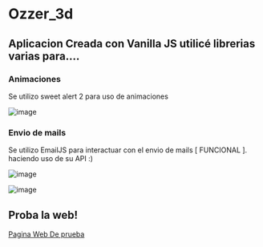 # Ozzer_3d

## Aplicacion Creada con Vanilla JS utilicé librerias varias para.... 

### Animaciones 

Se utilizo sweet alert 2 para uso de animaciones


![image](https://user-images.githubusercontent.com/71677198/205792706-39614301-4002-4717-8eba-2fc453e5622c.png)



### Envio de mails

Se utilizo EmailJS para interactuar con el envio de mails [ FUNCIONAL ]. haciendo uso de su API :)

![image](https://user-images.githubusercontent.com/71677198/205792489-0696f205-844c-4d02-b622-4c2e3b488479.png)

![image](https://user-images.githubusercontent.com/71677198/205792603-f842c2fb-8036-4de2-a784-ab51ecf2ea1d.png)

## Proba la web! 

[Pagina Web De prueba ](https://lucas22-f.github.io/Ozzer_3dPage/)
